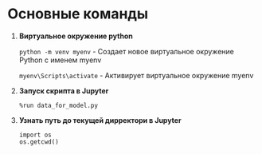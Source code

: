 # **Основные команды**

1) **Виртуальное окружение python**

   `python -m venv myenv` - Создает новое виртуальное окружение Python с именем myenv

   `myenv\Scripts\activate` - Активирует виртуальное окружение myenv

2) **Запуск скрипта в Jupyter**
   
   `%run data_for_model.py`

3) **Узнать путь до текущей дирректори в Jupyter**

   ```
   import os
   os.getcwd()
   ```

